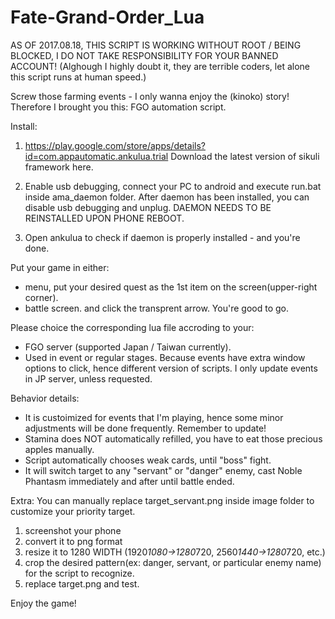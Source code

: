 # Fate-Grand-Order_Lua
AS OF 2017.08.18, THIS SCRIPT IS WORKING WITHOUT ROOT / BEING BLOCKED, I DO NOT TAKE RESPONSIBILITY FOR YOUR BANNED ACCOUNT! (Alghough I highly doubt it, they are terrible coders, let alone this script runs at human speed.)

Screw those farming events - I only wanna enjoy the (kinoko) story!
Therefore I brought you this: FGO automation script.

Install:
1. https://play.google.com/store/apps/details?id=com.appautomatic.ankulua.trial
Download the latest version of sikuli framework here.

2. Enable usb debugging, connect your PC to android and execute run.bat inside ama_daemon folder. After daemon has been installed, you can disable usb debugging and unplug. DAEMON NEEDS TO BE REINSTALLED UPON PHONE REBOOT.

3. Open ankulua to check if daemon is properly installed - and you're done.

Put your game in either:
- menu, put your desired quest as the 1st item on the screen(upper-right corner).
- battle screen.
and click the transprent arrow. You're good to go.

Please choice the corresponding lua file accroding to your:
- FGO server (supported Japan / Taiwan currently).
- Used in event or regular stages. 
Because events have extra window options to click, hence different version of scripts.
I only update events in JP server, unless requested.

Behavior details:
- It is custoimized for events that I'm playing, hence some minor adjustments will be done frequently. Remember to update!
- Stamina does NOT automatically refilled, you have to eat those precious apples manually.
- Script automatically chooses weak cards, until "boss" fight.
- It will switch target to any "servant" or "danger" enemy, cast Noble Phantasm immediately and after until battle ended.


Extra:
You can manually replace target_servant.png inside image folder to customize your priority target.
1. screenshot your phone
2. convert it to png format
3. resize it to 1280 WIDTH (1920*1080->1280*720, 2560*1440->1280*720, etc.)
4. crop the desired pattern(ex: danger, servant, or particular enemy name) for the script to recognize.
5. replace target.png and test.

Enjoy the game!